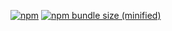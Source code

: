 [![npm](https://img.shields.io/npm/v/canvas-sandbox.svg)](https://www.npmjs.com/package/canvas-sandbox) 
[![npm bundle size (minified)](https://img.shields.io/bundlephobia/min/react.svg)](https://www.npmjs.com/package/canvas-sandbox)


